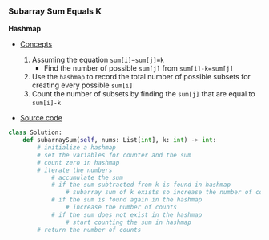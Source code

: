 ### Subarray Sum Equals K
**Hashmap**
- [Concepts](images/Hashmap.png)
    1. Assuming the equation `sum[i]−sum[j]=k` 
        - Find the number of possible `sum[j]` from `sum[i]-k=sum[j]` 
    1. Use the `hashmap` to record the total number of possible subsets for creating every possible `sum[i]` 
    1. Count the number of subsets by finding the `sum[j]` that are equal to `sum[i]-k` 

- [Source code](source/Hashmap.py)
```python
class Solution:
    def subarraySum(self, nums: List[int], k: int) -> int:
        # initialize a hashmap 
        # set the variables for counter and the sum 
        # count zero in hashmap 
        # iterate the numbers 
            # accumulate the sum 
            # if the sum subtracted from k is found in hashmap
                # subarray sum of k exists so increase the number of counts
            # if the sum is found again in the hashmap  
                # increase the number of counts 
            # if the sum does not exist in the hashmap 
                # start counting the sum in hashmap 
        # return the number of counts
```
